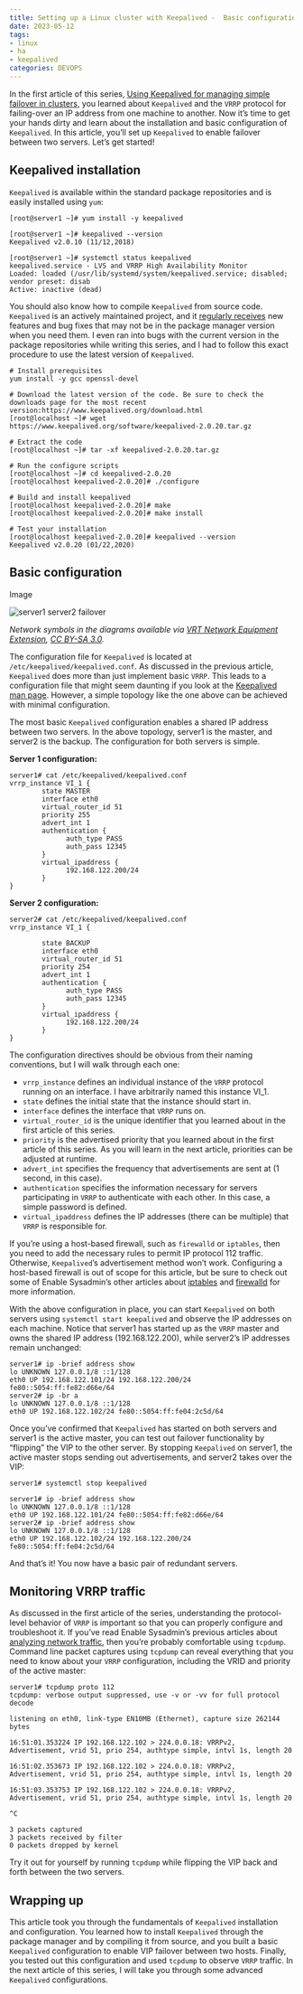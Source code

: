 ```yaml
---
title: Setting up a Linux cluster with Keepalived -  Basic configuration
date: 2023-05-12
tags:
- linux
- ha
- keepalived
categories: DEVOPS
---
```

In the first article of this series, [Using Keepalived for managing simple failover in clusters](https://www.redhat.com/sysadmin/ha-cluster-linux), you learned about `Keepalived` and the `VRRP` protocol for failing-over an IP address from one machine to another. Now it’s time to get your hands dirty and learn about the installation and basic configuration of `Keepalived`. In this article, you’ll set up `Keepalived` to enable failover between two servers. Let’s get started!

## Keepalived installation

`Keepalived` is available within the standard package repositories and is easily installed using `yum`:

```shell
[root@server1 ~]# yum install -y keepalived

[root@server1 ~]# keepalived --version
Keepalived v2.0.10 (11/12,2018)

[root@server1 ~]# systemctl status keepalived
keepalived.service - LVS and VRRP High Availability Monitor
Loaded: loaded (/usr/lib/systemd/system/keepalived.service; disabled; vendor preset: disab
Active: inactive (dead)
```

You should also know how to compile `Keepalived` from source code. `Keepalived` is an actively maintained project, and it [regularly receives](https://www.keepalived.org/changelog.html) new features and bug fixes that may not be in the package manager version when you need them. I even ran into bugs with the current version in the package repositories while writing this series, and I had to follow this exact procedure to use the latest version of `Keepalived`.

```shell
# Install prerequisites
yum install -y gcc openssl-devel

# Download the latest version of the code. Be sure to check the downloads page for the most recent version:https://www.keepalived.org/download.html
[root@localhost ~]# wget https://www.keepalived.org/software/keepalived-2.0.20.tar.gz

# Extract the code
[root@localhost ~]# tar -xf keepalived-2.0.20.tar.gz

# Run the configure scripts
[root@localhost ~]# cd keepalived-2.0.20
[root@localhost keepalived-2.0.20]# ./configure

# Build and install keepalived
[root@localhost keepalived-2.0.20]# make
[root@localhost keepalived-2.0.20]# make install

# Test your installation
[root@localhost keepalived-2.0.20]# keepalived --version
Keepalived v2.0.20 (01/22,2020)
```

## Basic configuration

Image

![server1 server2 failover](https://www.redhat.com/sysadmin/sites/default/files/styles/embed_large/public/2020-03/Picture1_2.png?itok=rV2lxEnz)

*Network symbols in the diagrams available via [VRT Network Equipment Extension](https://extensions.libreoffice.org/extensions/vrt-network-equipment), [CC BY-SA 3.0](https://creativecommons.org/licenses/by-sa/3.0/).*

The configuration file for `Keepalived` is located at `/etc/keepalived/keepalived.conf`. As discussed in the previous article, `Keepalived` does more than just implement basic `VRRP`. This leads to a configuration file that might seem daunting if you look at the [Keepalived man page](https://www.keepalived.org/manpage.html). However, a simple topology like the one above can be achieved with minimal configuration.

The most basic `Keepalived` configuration enables a shared IP address between two servers. In the above topology, server1 is the master, and server2 is the backup. The configuration for both servers is simple.

**Server 1 configuration:**

```shell
server1# cat /etc/keepalived/keepalived.conf
vrrp_instance VI_1 {
        state MASTER
        interface eth0
        virtual_router_id 51
        priority 255
        advert_int 1
        authentication {
              auth_type PASS
              auth_pass 12345
        }
        virtual_ipaddress {
              192.168.122.200/24
        }
}
```

**Server 2 configuration:**

```shell
server2# cat /etc/keepalived/keepalived.conf
vrrp_instance VI_1 {

        state BACKUP
        interface eth0
        virtual_router_id 51
        priority 254
        advert_int 1
        authentication {
              auth_type PASS
              auth_pass 12345
        }
        virtual_ipaddress {
              192.168.122.200/24
        }
}
```

The configuration directives should be obvious from their naming conventions, but I will walk through each one:

- `vrrp_instance` defines an individual instance of the `VRRP` protocol running on an interface. I have arbitrarily named this instance VI_1.
- `state` defines the initial state that the instance should start in.
- `interface` defines the interface that `VRRP` runs on.
- `virtual_router_id` is the unique identifier that you learned about in the first article of this series.
- `priority` is the advertised priority that you learned about in the first article of this series. As you will learn in the next article, priorities can be adjusted at runtime.
- `advert_int` specifies the frequency that advertisements are sent at (1 second, in this case).
- `authentication` specifies the information necessary for servers participating in `VRRP` to authenticate with each other. In this case, a simple password is defined.
- `virtual_ipaddress` defines the IP addresses (there can be multiple) that `VRRP` is responsible for.

If you’re using a host-based firewall, such as `firewalld` or `iptables`, then you need to add the necessary rules to permit IP protocol 112 traffic. Otherwise, `Keepalived`’s advertisement method won’t work. Configuring a host-based firewall is out of scope for this article, but be sure to check out some of Enable Sysadmin’s other articles about [iptables](https://www.redhat.com/sysadmin/iptables) and [firewalld](https://www.redhat.com/sysadmin/secure-linux-network-firewall-cmd) for more information.

With the above configuration in place, you can start `Keepalived` on both servers using `systemctl start keepalived` and observe the IP addresses on each machine. Notice that server1 has started up as the `VRRP` master and owns the shared IP address (192.168.122.200), while server2’s IP addresses remain unchanged:

```shell
server1# ip -brief address show
lo UNKNOWN 127.0.0.1/8 ::1/128
eth0 UP 192.168.122.101/24 192.168.122.200/24 fe80::5054:ff:fe82:d66e/64
server2# ip -br a
lo UNKNOWN 127.0.0.1/8 ::1/128
eth0 UP 192.168.122.102/24 fe80::5054:ff:fe04:2c5d/64
```

Once you’ve confirmed that `Keepalived` has started on both servers and server1 is the active master, you can test out failover functionality by “flipping” the VIP to the other server. By stopping `Keepalived` on server1, the active master stops sending out advertisements, and server2 takes over the VIP:

```shell
server1# systemctl stop keepalived

server1# ip -brief address show
lo UNKNOWN 127.0.0.1/8 ::1/128
eth0 UP 192.168.122.101/24 fe80::5054:ff:fe82:d66e/64
server2# ip -brief address show
lo UNKNOWN 127.0.0.1/8 ::1/128
eth0 UP 192.168.122.102/24 192.168.122.200/24 fe80::5054:ff:fe04:2c5d/64
```

And that’s it! You now have a basic pair of redundant servers.

## Monitoring VRRP traffic

As discussed in the first article of the series, understanding the protocol-level behavior of `VRRP` is important so that you can properly configure and troubleshoot it. If you’ve read Enable Sysadmin’s previous articles about [analyzing network traffic](https://www.redhat.com/sysadmin/packet-sniffer-basics), then you’re probably comfortable using `tcpdump`. Command line packet captures using `tcpdump` can reveal everything that you need to know about your `VRRP` configuration, including the VRID and priority of the active master:

```shell
server1# tcpdump proto 112
tcpdump: verbose output suppressed, use -v or -vv for full protocol decode

listening on eth0, link-type EN10MB (Ethernet), capture size 262144 bytes

16:51:01.353224 IP 192.168.122.102 > 224.0.0.18: VRRPv2, Advertisement, vrid 51, prio 254, authtype simple, intvl 1s, length 20

16:51:02.353673 IP 192.168.122.102 > 224.0.0.18: VRRPv2, Advertisement, vrid 51, prio 254, authtype simple, intvl 1s, length 20

16:51:03.353753 IP 192.168.122.102 > 224.0.0.18: VRRPv2, Advertisement, vrid 51, prio 254, authtype simple, intvl 1s, length 20

^C

3 packets captured
3 packets received by filter
0 packets dropped by kernel
```

Try it out for yourself by running `tcpdump` while flipping the VIP back and forth between the two servers. 

## Wrapping up

This article took you through the fundamentals of `Keepalived` installation and configuration. You learned how to install `Keepalived` through the package manager and by compiling it from source, and you built a basic `Keepalived` configuration to enable VIP failover between two hosts. Finally, you tested out this configuration and used `tcpdump` to observe `VRRP` traffic. In the next article of this series, I will take you through some advanced `Keepalived` configurations.
